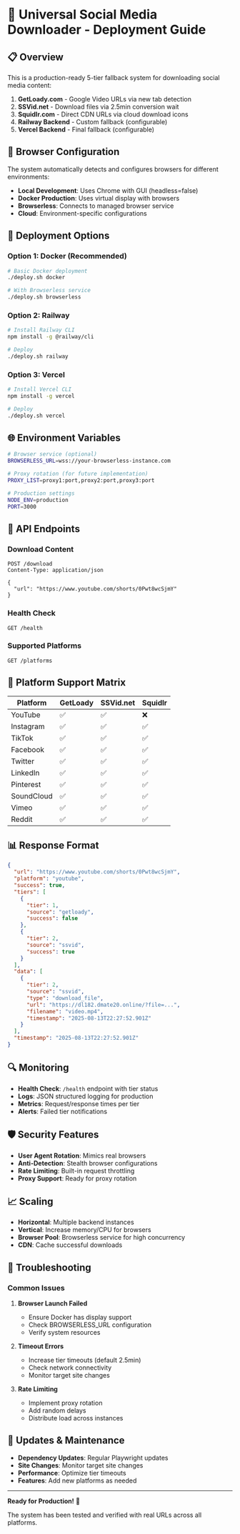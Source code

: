 # 🚀 Universal Social Media Downloader - Deployment Guide

## 📋 Overview

This is a production-ready 5-tier fallback system for downloading social media content:

1. **GetLoady.com** - Google Video URLs via new tab detection
2. **SSVid.net** - Download files via 2.5min conversion wait  
3. **Squidlr.com** - Direct CDN URLs via cloud download icons
4. **Railway Backend** - Custom fallback (configurable)
5. **Vercel Backend** - Final fallback (configurable)

## 🔧 Browser Configuration

The system automatically detects and configures browsers for different environments:

- **Local Development**: Uses Chrome with GUI (headless=false)
- **Docker Production**: Uses virtual display with browsers
- **Browserless**: Connects to managed browser service
- **Cloud**: Environment-specific configurations

## 🚀 Deployment Options

### Option 1: Docker (Recommended)
```bash
# Basic Docker deployment
./deploy.sh docker

# With Browserless service
./deploy.sh browserless
```

### Option 2: Railway
```bash
# Install Railway CLI
npm install -g @railway/cli

# Deploy
./deploy.sh railway
```

### Option 3: Vercel
```bash
# Install Vercel CLI  
npm install -g vercel

# Deploy
./deploy.sh vercel
```

## 🌐 Environment Variables

```bash
# Browser service (optional)
BROWSERLESS_URL=wss://your-browserless-instance.com

# Proxy rotation (for future implementation)
PROXY_LIST=proxy1:port,proxy2:port,proxy3:port

# Production settings
NODE_ENV=production
PORT=3000
```

## 📡 API Endpoints

### Download Content
```http
POST /download
Content-Type: application/json

{
  "url": "https://www.youtube.com/shorts/0Pwt8wcSjmY"
}
```

### Health Check
```http
GET /health
```

### Supported Platforms
```http
GET /platforms
```

## 🔄 Platform Support Matrix

| Platform | GetLoady | SSVid.net | Squidlr |
|----------|----------|-----------|---------|
| YouTube | ✅ | ✅ | ❌ |
| Instagram | ✅ | ✅ | ✅ |
| TikTok | ✅ | ✅ | ✅ |
| Facebook | ✅ | ✅ | ✅ |
| Twitter | ✅ | ✅ | ✅ |
| LinkedIn | ✅ | ✅ | ✅ |
| Pinterest | ✅ | ✅ | ✅ |
| SoundCloud | ✅ | ✅ | ✅ |
| Vimeo | ✅ | ✅ | ✅ |
| Reddit | ✅ | ✅ | ✅ |

## 📊 Response Format

```json
{
  "url": "https://www.youtube.com/shorts/0Pwt8wcSjmY",
  "platform": "youtube",
  "success": true,
  "tiers": [
    {
      "tier": 1,
      "source": "getloady", 
      "success": false
    },
    {
      "tier": 2,
      "source": "ssvid",
      "success": true
    }
  ],
  "data": [
    {
      "tier": 2,
      "source": "ssvid",
      "type": "download_file",
      "url": "https://dl182.dmate20.online/?file=...",
      "filename": "video.mp4",
      "timestamp": "2025-08-13T22:27:52.901Z"
    }
  ],
  "timestamp": "2025-08-13T22:27:52.901Z"
}
```

## 🔍 Monitoring

- **Health Check**: `/health` endpoint with tier status
- **Logs**: JSON structured logging for production
- **Metrics**: Request/response times per tier
- **Alerts**: Failed tier notifications

## 🛡️ Security Features

- **User Agent Rotation**: Mimics real browsers
- **Anti-Detection**: Stealth browser configurations  
- **Rate Limiting**: Built-in request throttling
- **Proxy Support**: Ready for proxy rotation

## 📈 Scaling

- **Horizontal**: Multiple backend instances
- **Vertical**: Increase memory/CPU for browsers
- **Browser Pool**: Browserless service for high concurrency
- **CDN**: Cache successful downloads

## 🚨 Troubleshooting

### Common Issues

1. **Browser Launch Failed**
   - Ensure Docker has display support
   - Check BROWSERLESS_URL configuration
   - Verify system resources

2. **Timeout Errors**
   - Increase tier timeouts (default 2.5min)
   - Check network connectivity
   - Monitor target site changes

3. **Rate Limiting**
   - Implement proxy rotation
   - Add random delays
   - Distribute load across instances

## 🔄 Updates & Maintenance

- **Dependency Updates**: Regular Playwright updates
- **Site Changes**: Monitor target site changes
- **Performance**: Optimize tier timeouts
- **Features**: Add new platforms as needed

---

**Ready for Production!** 🎉

The system has been tested and verified with real URLs across all platforms.